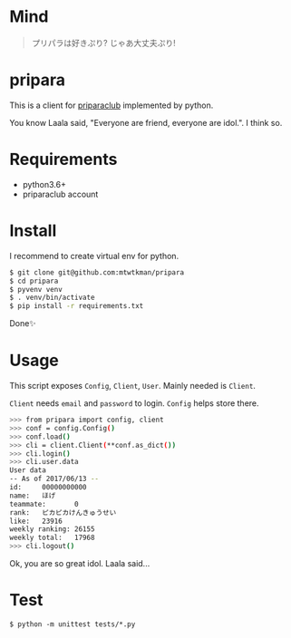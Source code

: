 # Mind
> プリパラは好きぷり?
> じゃあ大丈夫ぷり!

# pripara
This is a client for [priparaclub](https://pripara.jp/join/login) implemented by python.

You know Laala said, "Everyone are friend, everyone are idol.". I think so.

# Requirements
- python3.6+
- priparaclub account

# Install
I recommend to create virtual env for python.

```sh
$ git clone git@github.com:mtwtkman/pripara
$ cd pripara
$ pyvenv venv
$ . venv/bin/activate
$ pip install -r requirements.txt
```

Done✨

# Usage
This script exposes `Config`, `Client`, `User`. Mainly needed is `Client`.

`Client` needs `email` and `password` to login. `Config` helps store there.

```sh
>>> from pripara import config, client
>>> conf = config.Config()
>>> conf.load()
>>> cli = client.Client(**conf.as_dict())
>>> cli.login()
>>> cli.user.data
User data
-- As of 2017/06/13 --
id:     00000000000
name:   ほげ
teammate:       0
rank:   ピカピカけんきゅうせい
like:   23916
weekly ranking: 26155
weekly total:   17968
>>> cli.logout()
```

Ok, you are so great idol. Laala said...

# Test
`$ python -m unittest tests/*.py`
